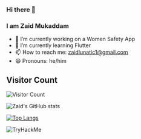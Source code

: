 ### Hi there 👋
### I am Zaid Mukaddam

- 🔭 I’m currently working on a Women Safety App
- 🌱 I’m currently learning Flutter
- 📫 How to reach me: zaidlunatic1@gmail.com
- 😄 Pronouns: he/him

## Visitor Count
![Visitor Count](https://profile-counter.glitch.me/zaidmukaddam/count.svg)

![Zaid's GitHub stats](https://github-readme-stats.vercel.app/api?username=zaidmukaddam&show_icons=true&theme=radical)

[![Top Langs](https://github-readme-stats.vercel.app/api/top-langs/?username=zaidmukaddam&layout=compact)](https://github.com/zaidmukaddam)

<img src="https://tryhackme-badges.s3.amazonaws.com/Zaidmukaddam.png" alt="TryHackMe">

